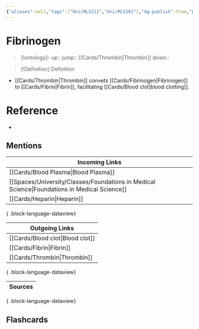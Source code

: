 ```yaml
---
{"aliases":null,"tags":["Uni/MLS211","Uni/MLS101"],"dg-publish":true,"permalink":"/cards/fibrinogen/","dgPassFrontmatter":true}
---
```


# Fibrinogen

> [!ontology]-
> up:: 
> jump:: [[Cards/Thrombin\|Thrombin]]
> down:: 

> [!Definition] Definition

- [[Cards/Thrombin\|Thrombin]] convets [[Cards/Fibrinogen\|Fibrinogen]] to [[Cards/Fibrin\|Fibrin]], facilitating [[Cards/Blood clot\|blood clotting]].

# Reference

- 

## Mentions

| Incoming Links                                                                                  |
| ----------------------------------------------------------------------------------------------- |
| [[Cards/Blood Plasma\|Blood Plasma]]                                                         |
| [[Spaces/University/Classes/Foundations in Medical Science\|Foundations in Medical Science]] |
| [[Cards/Heparin\|Heparin]]                                                                   |

{ .block-language-dataview}

| Outgoing Links                      |
| ----------------------------------- |
| [[Cards/Blood clot\|Blood clot]] |
| [[Cards/Fibrin\|Fibrin]]         |
| [[Cards/Thrombin\|Thrombin]]     |

{ .block-language-dataview}

| Sources |
| ------- |

{ .block-language-dataview}

## Flashcards